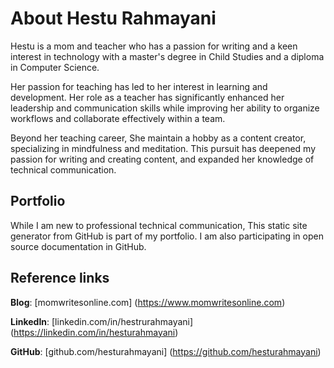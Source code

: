 # About Hestu Rahmayani
Hestu is a mom and teacher who has a passion for writing and a keen interest in technology  with a master's degree in Child Studies and a diploma in Computer Science.

Her passion for teaching has led to her interest in learning and development. Her role as a teacher has significantly enhanced her leadership and communication skills while improving her ability to organize workflows and collaborate effectively within a team.

Beyond her teaching career, She maintain a hobby as a content creator, specializing in mindfulness and meditation. This pursuit has deepened my passion for writing and creating content, and expanded her knowledge of technical communication.

## Portfolio
While I am new to professional technical communication, This static site generator from GitHub is part of my portfolio. I am also participating in open source documentation in GitHub.

## Reference links
**Blog**: [momwritesonline.com] (https://www.momwritesonline.com)

**LinkedIn**: [linkedin.com/in/hestrurahmayani] (https://linkedin.com/in/hesturahmayani)

**GitHub**: [github.com/hesturahmayani] (https://github.com/hesturahmayani)
